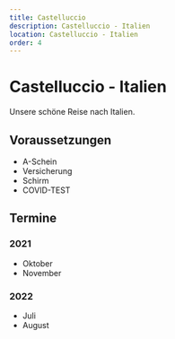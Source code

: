 ```yaml
---
title: Castelluccio
description: Castelluccio - Italien
location: Castelluccio - Italien
order: 4
---
```


# Castelluccio - Italien

Unsere schöne Reise nach Italien.

## Voraussetzungen

* A-Schein
* Versicherung
* Schirm
* COVID-TEST

## Termine

### 2021

* Oktober
* November

### 2022

* Juli 
* August


